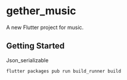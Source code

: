 # gether_music

A new Flutter project for music.

## Getting Started
Json_serializable
```
flutter packages pub run build_runner build
```
